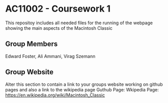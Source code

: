 # AC11002 - Coursework 1
This repositoy includes all needed files for the running of the webpage showing the main aspects of the Macintosh Classic
## Group Members
Edward Foster,
Ali Ammani,
Virag Szemann

## Group Website
Alter this section to contain a link to your groups website working on github pages and also a link to the wikipedia page
Guthub Page: 
Wkipedia Page: https://en.wikipedia.org/wiki/Macintosh_Classic
